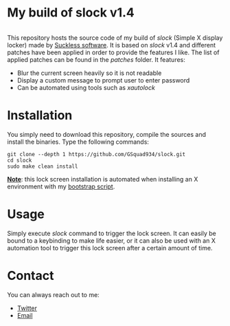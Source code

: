 # My build of slock v1.4

![]()

This repository hosts the source code of my build of *slock* (Simple X display locker) made by [Suckless software](https://tools.suckless.org/slock/). It is based on *slock* v1.4 and different patches have been applied in order to provide the features I like. The list of applied patches can be found in the *patches* folder. It features:

* Blur the current screen heavily so it is not readable
* Display a custom message to prompt user to enter password
* Can be automated using tools such as *xautolock*

# Installation
You simply need to download this repository, compile the sources and install the binaries. Type the following commands:

```
git clone --depth 1 https://github.com/GSquad934/slock.git
cd slock
sudo make clean install
```

<u>**Note**</u>: this lock screen installation is automated when installing an X environment with my [bootstrap script](https://github.com/GSquad934/bootstrap).

# Usage
Simply execute *slock* command to trigger the lock screen. It can easily be bound to a keybinding to make life easier, or it can also be used with an X automation tool to trigger this lock screen after a certain amount of time.

# Contact
You can always reach out to me:

* [Twitter](https://twitter.com/gaetanict)
* [Email](mailto:gaetan@ictpourtous.com)
